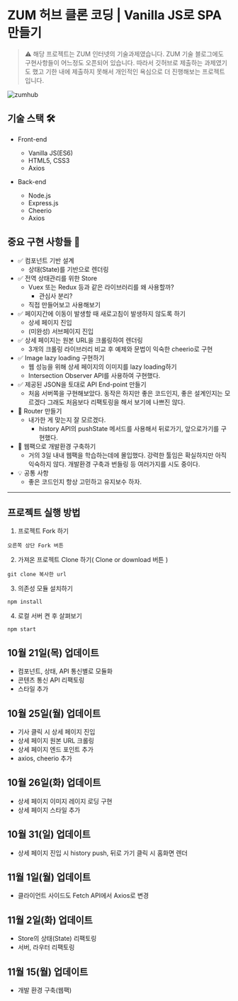 # ZUM 허브 클론 코딩 | Vanilla JS로 SPA 만들기

> ⚠️ 해당 프로젝트는 ZUM 인터넷의 기술과제였습니다. ZUM 기술 블로그에도 구현사항들이 어느정도 오픈되어 있습니다. 따라서 깃허브로 제출하는 과제였기도 했고 기한 내에 제출하지 못해서 개인적인 욕심으로 더 진행해보는 프로젝트입니다.

![zumhub](https://user-images.githubusercontent.com/66554164/139859225-0468ea9a-b123-4432-8701-282761f9e10a.png)

## 기술 스택 🛠

- Front-end

  - Vanilla JS(ES6)
  - HTML5, CSS3
  - Axios

- Back-end
  - Node.js
  - Express.js
  - Cheerio
  - Axios

## 중요 구현 사항들 🧐

- ✅ 컴포넌트 기반 설계
  - 상태(State)를 기반으로 렌더링
- ✅ 전역 상태관리를 위한 Store
  - Vuex 또는 Redux 등과 같은 라이브러리를 왜 사용할까?
    - 관심사 분리?
  - 직접 만들어보고 사용해보기
- ✅ 페이지간에 이동이 발생할 때 새로고침이 발생하지 않도록 하기
  - 상세 페이지 진입
  - (미완성) 서브페이지 진입
- ✅ 상세 페이지는 원본 URL을 크롤링하여 렌더링
  - 3개의 크롤링 라이브러리 비교 후 예제와 문법이 익숙한 cheerio로 구현
- ✅ Image lazy loading 구현하기
  - 웹 성능을 위해 상세 페이지의 이미지를 lazy loading하기
  - Intersection Observer API를 사용하여 구현했다.
- ✅ 제공된 JSON을 토대로 API End-point 만들기
  - 처음 서버쪽을 구현해보았다. 동작은 하지만 좋은 코드인지, 좋은 설계인지는 모르겠다 그래도 처음보다 리팩토링을 해서 보기에 나쁘진 않다.
- 🔼 Router 만들기
  - 내가한 게 맞는지 잘 모르겠다.
    - history API의 pushState 메서드를 사용해서 뒤로가기, 앞으로가기를 구현했다.
- 🔼 웹팩으로 개발환경 구축하기
  - 거의 3일 내내 웹팩을 학습하는데에 몰입했다. 강력한 툴임은 확실하지만 아직 익숙하지 않다. 개발환경 구축과 번들링 등 여러가지를 시도 중이다.
- 💡 공통 사항
  - 좋은 코드인지 항상 고민하고 유지보수 하자.

---

## 프로젝트 실행 방법

1. 프로젝트 Fork 하기

```
오른쪽 상단 Fork 버튼
```

2. 가져온 프로젝트 Clone 하기( Clone or download 버튼 )

```shell
git clone 복사한 url
```

3. 의존성 모듈 설치하기

```shell
npm install
```

4. 로컬 서버 켠 후 살펴보기

```shell
npm start
```

## 10월 21일(목) 업데이트

- 컴포넌트, 상태, API 통신별로 모듈화
- 콘텐츠 통신 API 리팩토링
- 스타일 추가

## 10월 25일(월) 업데이트

- 기사 클릭 시 상세 페이지 진입
- 상세 페이지 원본 URL 크롤링
- 상세 페이지 엔드 포인트 추가
- axios, cheerio 추가

## 10월 26일(화) 업데이트

- 상세 페이지 이미지 레이지 로딩 구현
- 상세 페이지 스타일 추가

## 10월 31(일) 업데이트

- 상세 페이지 진입 시 history push, 뒤로 가기 클릭 시 홈화면 렌더

## 11월 1일(월) 업데이트

- 클라이언트 사이드도 Fetch API에서 Axios로 변경

## 11월 2일(화) 업데이트

- Store의 상태(State) 리팩토링
- 서버, 라우터 리팩토링

## 11월 15(월) 업데이트

- 개발 환경 구축(웹팩)
